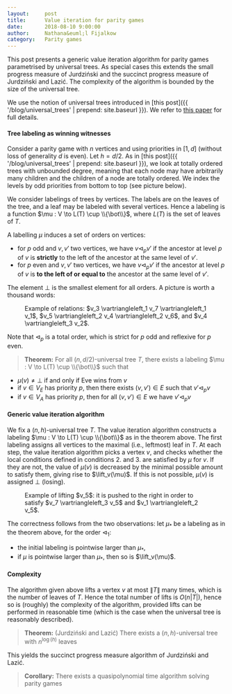 ```yaml
---
layout:     post
title:      Value iteration for parity games
date:       2018-08-10 9:00:00
author:     Nathana&euml;l Fijalkow
category:   Parity games
---
```


<script type="text/x-mathjax-config">
MathJax.Hub.Config({
  TeX: {
    Macros: {
      lift: "{\\text{lift}}",
    }
  }
});
</script>

<p class="intro"><span class="dropcap">T</span>his post presents a generic value iteration algorithm for parity games
parametrised by universal trees. As special cases this extends the small progress measure of Jurdzi&#324;ski 
and the succinct progress measure of Jurdzi&#324;ski and Lazi&#263;.
The complexity of the algorithm is bounded by the size of the universal tree.</p>

We use the notion of universal trees introduced in [this post]({{ '/blog/universal_trees' | prepend: site.baseurl }}).
We refer to [this paper](https://arxiv.org/abs/1801.09618) for full details.

#### Tree labeling as winning witnesses

Consider a parity game with $n$ vertices and using priorities in $[1,d]$ (without loss of generality $d$ is even).
Let $h = d/2$.
As in [this post]({{ '/blog/universal_trees' | prepend: site.baseurl }}), 
we look at totally ordered trees with unbounded degree, meaning that each node may have arbitrarily many children and the children of a node are totally ordered.
We index the levels by odd priorities from bottom to top (see picture below).

We consider labelings of trees by vertices. The labels are on the leaves of the tree, and a leaf may be labeled with several vertices.
Hence a labeling is a function $\mu : V \to L(T) \cup \\{\bot\\}$, where $L(T)$ is the set of leaves of $T$.

A labelling $\mu$ induces a set of orders on vertices: 
* for $p$ odd and $v,v'$ two vertices, we have $v \vartriangleleft_p v'$ if 
the ancestor at level $p$ of $v$ is **strictly** to the left of the ancestor at the same level of $v'$.
* for $p$ even and $v,v'$ two vertices, we have $v \vartriangleleft_p v'$ if 
the ancestor at level $p$ of $v$ is **to the left of or equal to** the ancestor at the same level of $v'$.

The element $\bot$ is the smallest element for all orders.
A picture is worth a thousand words:

<figure>
	<img src="{{ '/images/example_tree.png' | prepend: site.baseurl }}" alt=""> 
	<figcaption>Example of relations: $v_3 \vartriangleleft_1 v_7 \vartriangleleft_1 v_1$, $v_5 \vartriangleleft_2 v_4 \vartriangleleft_2 v_6$, and $v_4 \vartriangleleft_3 v_2$.</figcaption>
</figure>

Note that $\vartriangleleft_p$ is a total order, which is strict for $p$ odd and reflexive for $p$ even.

> **Theorem:** 
For all $(n,d/2)$-universal tree $T$, there exists a labeling $\mu : V \to L(T) \cup \\{\bot\\}$ such that
* $\mu(v) \neq \bot$ if and only if Eve wins from $v$
* if $v \in V_E$ has priority $p$, then there exists $(v,v') \in E$ such that $v' \vartriangleleft_p v$
* if $v \in V_A$ has priority $p$, then for all $(v,v') \in E$ we have $v' \vartriangleleft_p v$

<!--
**Proof:**
This is a rephrasing of Jurdzi&#324;ski's original proof for the small progress measure algorithm.

Indeed, the algorithm yields a labeling $\mu : V \to [1,n]^{d/2}$ satisfying the properties above.
We see $[1,n]^{d/2}$ as a leaf in the naive universal tree above, given by its path from the root.
 
Removing all leaves that are not labeled by some vertex, we obtain a tree with at most $n$ leaves and height $d/2$.
By universality it embeds into $T$, implying that it also satisfies the properties above.

The fact that such a tree witnesses winning relies on the observation that the last two properties rule out odd cycles in the underlying positional strategy.
-->

#### Generic value iteration algorithm

We fix a $(n,h)$-universal tree $T$.
The value iteration algorithm constructs a labeling $\mu : V \to L(T) \cup \\{\bot\\}$ as in the theorem above.
The first labeling assigns all vertices to the maximal (i.e., leftmost) leaf in $T$.
At each step, the value iteration algorithm picks a vertex $v$, and checks whether the local conditions defined in conditions 2. and 3. are satisfied by $\mu$ for $v$.
If they are not, the value of $\mu(v)$ is decreased by the minimal possible amount to satisfy them, giving rise to $\lift_v(\mu)$.
If this is not possible, $\mu(v)$ is assigned $\bot$ (losing).

<figure>
	<img src="{{ '/images/example_lifting.png' | prepend: site.baseurl }}" alt=""> 
	<figcaption>Example of lifting $v_5$: it is pushed to the right in order to satisfy $v_7 \vartriangleleft_3 v_5$ and $v_1 \vartriangleleft_2 v_5$.</figcaption>
</figure>

The correctness follows from the two observations: let $\mu_*$ be a labeling as in the theorem above, for the order $\vartriangleleft_1$:
* the initial labeling is pointwise larger than $\mu_*$,
* if $\mu$ is pointwise larger than $\mu_*$, then so is $\lift_v(\mu)$.

#### Complexity

The algorithm given above lifts a vertex $v$ at most $\|T\|$ many times, which is the number of leaves of $T$.
Hence the total number of lifts is $O(n |T|)$, hence so is (roughly) the complexity of the algorithm, provided lifts can be performed in reasonable time 
(which is the case when the universal tree is reasonably described).

> **Theorem:** (Jurdzi&#324;ski and Lazi&#263;)
There exists a $(n,h)$-universal tree with $n^{\log(h)}$ leaves

This yields the succinct progress measure algorithm of Jurdzi&#324;ski and Lazi&#263;.

> **Corollary:**
There exists a quasipolynomial time algorithm solving parity games
